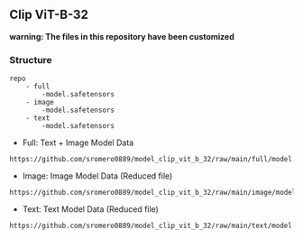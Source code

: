 ## Clip ViT-B-32
**warning: The files in this repository have been customized**

### Structure

```
repo
    - full
        -model.safetensors
    - image
        -model.safetensors
    - text
        -model.safetensors
```

- Full: Text + Image Model Data

```
https://github.com/sromero0889/model_clip_vit_b_32/raw/main/full/model.safetensors
```

- Image: Image Model Data (Reduced file)

```
https://github.com/sromero0889/model_clip_vit_b_32/raw/main/image/model.safetensors
```

- Text: Text Model Data (Reduced file)

```
https://github.com/sromero0889/model_clip_vit_b_32/raw/main/text/model.safetensors
```
